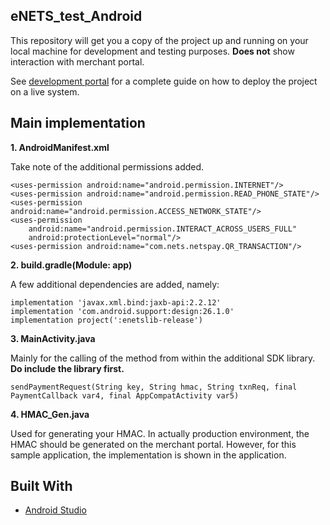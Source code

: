 ## eNETS_test_Android
This repository will get you a copy of the project up and running on your local machine for development and testing purposes.
**Does not** show interaction with merchant portal.

See [development portal](https://api-developer.nets.com.sg/) for a complete guide on how to deploy the project on a live system.

## Main implementation
**1. AndroidManifest.xml**

Take note of the additional permissions added.
```
<uses-permission android:name="android.permission.INTERNET"/>
<uses-permission android:name="android.permission.READ_PHONE_STATE"/>
<uses-permission android:name="android.permission.ACCESS_NETWORK_STATE"/>
<uses-permission
    android:name="android.permission.INTERACT_ACROSS_USERS_FULL"
    android:protectionLevel="normal"/>
<uses-permission android:name="com.nets.netspay.QR_TRANSACTION"/>
```
        
**2. build.gradle(Module: app)**

A few additional dependencies are added, namely:

```
implementation 'javax.xml.bind:jaxb-api:2.2.12'        
implementation 'com.android.support:design:26.1.0'
implementation project(':enetslib-release')
```         
**3. MainActivity.java**

Mainly for the calling of the method from within the additional SDK library. **Do include the library first.**
```
sendPaymentRequest(String key, String hmac, String txnReq, final PaymentCallback var4, final AppCompatActivity var5)
```

**4. HMAC_Gen.java**

Used for generating your HMAC. In actually production environment, the HMAC should be generated on the merchant portal. However, for this sample application, the implementation is shown in the application.

## Built With

* [Android Studio](https://developer.android.com/studio/)

